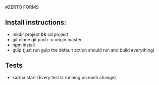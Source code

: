 #ZERTO FORMS

## Install instructions:
* mkdir project && cd project
* git clone git push -u origin master
* npm install
* gulp (just run gulp the default action should run and build everything)
## Tests
* karma start (Every test is running on each change)

